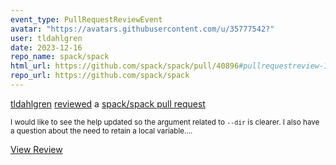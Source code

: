 ```yaml
---
event_type: PullRequestReviewEvent
avatar: "https://avatars.githubusercontent.com/u/35777542?"
user: tldahlgren
date: 2023-12-16
repo_name: spack/spack
html_url: https://github.com/spack/spack/pull/40896#pullrequestreview-1785103298
repo_url: https://github.com/spack/spack
---
```


<a href='https://github.com/tldahlgren' target='_blank'>tldahlgren</a> <a href='https://github.com/spack/spack/pull/40896#pullrequestreview-1785103298' target='_blank'>reviewed</a> a <a href='https://github.com/spack/spack/pull/40896' target='_blank'>spack/spack pull request</a>

<small>I would like to see the help updated so the argument related to `--dir` is clearer.  I also have a question about the need to retain a local variable....</small>

<a href='https://github.com/spack/spack/pull/40896#pullrequestreview-1785103298' target='_blank'>View Review</a>